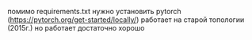 помимо requirements.txt нужно установить pytorch (https://pytorch.org/get-started/locally/)
работает на старой топологии (2015г.) но работает достаточно хорошо

